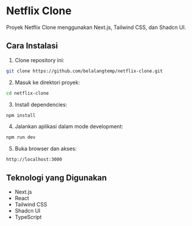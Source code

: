 # Netflix Clone

Proyek Netflix Clone menggunakan Next.js, Tailwind CSS, dan Shadcn UI.

## Cara Instalasi

1. Clone repository ini:
```bash
git clone https://github.com/belalangtemp/netflix-clone.git
```

2. Masuk ke direktori proyek:
```bash
cd netflix-clone
```

3. Install dependencies:
```bash
npm install
```

4. Jalankan aplikasi dalam mode development:
```bash
npm run dev
```

5. Buka browser dan akses:
```
http://localhost:3000
```

## Teknologi yang Digunakan

- Next.js
- React
- Tailwind CSS
- Shadcn UI
- TypeScript
